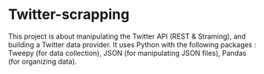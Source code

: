 # Twitter-scrapping

This project is about manipulating the Twitter API (REST & Straming), and building a Twitter data provider.
It uses Python with the following packages : Tweepy (for data collection), JSON (for manipulating JSON files), Pandas (for organizing data).
